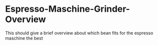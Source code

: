 # Espresso-Maschine-Grinder-Overview
This should give a brief overview about which bean fits for the espresso maschine the best
